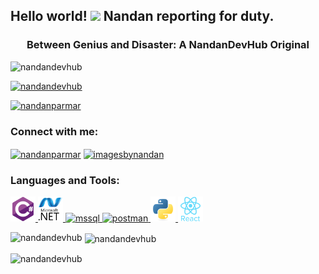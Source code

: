 ## Hello world!  <img src="https://media.giphy.com/media/hvRJCLFzcasrR4ia7z/giphy.gif" width="35"/> Nandan reporting for duty. 
<h3 align="center">Between Genius and Disaster: A NandanDevHub Original</h3>

<p align="left"> <img src="https://komarev.com/ghpvc/?username=nandandevhub&label=Profile%20views&color=0e75b6&style=flat" alt="nandandevhub" /> </p>

<p align="left"> <a href="https://github.com/ryo-ma/github-profile-trophy"><img src="https://github-profile-trophy.vercel.app/?username=nandandevhub" alt="nandandevhub" /></a> </p>

<p align="left"> <a href="https://twitter.com/nandanparmar" target="blank"><img src="https://img.shields.io/twitter/follow/nandanparmar?logo=twitter&style=for-the-badge" alt="nandanparmar" /></a> </p>

<h3 align="left">Connect with me:</h3>
<p align="left">
<a href="https://twitter.com/nandanparmar" target="blank"><img align="center" src="https://raw.githubusercontent.com/rahuldkjain/github-profile-readme-generator/master/src/images/icons/Social/twitter.svg" alt="nandanparmar" height="30" width="40" /></a>
<a href="https://instagram.com/imagesbynandan" target="blank"><img align="center" src="https://raw.githubusercontent.com/rahuldkjain/github-profile-readme-generator/master/src/images/icons/Social/instagram.svg" alt="imagesbynandan" height="30" width="40" /></a>
</p>

<h3 align="left">Languages and Tools:</h3>
<p align="left"> <a href="https://www.w3schools.com/cs/" target="_blank" rel="noreferrer"> <img src="https://raw.githubusercontent.com/devicons/devicon/master/icons/csharp/csharp-original.svg" alt="csharp" width="40" height="40"/> </a> <a href="https://dotnet.microsoft.com/" target="_blank" rel="noreferrer"> <img src="https://raw.githubusercontent.com/devicons/devicon/master/icons/dot-net/dot-net-original-wordmark.svg" alt="dotnet" width="40" height="40"/> </a> <a href="https://www.microsoft.com/en-us/sql-server" target="_blank" rel="noreferrer"> <img src="https://www.svgrepo.com/show/303229/microsoft-sql-server-logo.svg" alt="mssql" width="40" height="40"/> </a> <a href="https://postman.com" target="_blank" rel="noreferrer"> <img src="https://www.vectorlogo.zone/logos/getpostman/getpostman-icon.svg" alt="postman" width="40" height="40"/> </a> <a href="https://www.python.org" target="_blank" rel="noreferrer"> <img src="https://raw.githubusercontent.com/devicons/devicon/master/icons/python/python-original.svg" alt="python" width="40" height="40"/> </a> <a href="https://reactjs.org/" target="_blank" rel="noreferrer"> <img src="https://raw.githubusercontent.com/devicons/devicon/master/icons/react/react-original-wordmark.svg" alt="react" width="40" height="40"/> </a> </p>

<p><img align="left" src="https://github-readme-stats.vercel.app/api/top-langs?username=nandandevhub&show_icons=true&locale=en&layout=compact" alt="nandandevhub" /></p>

<p>&nbsp;<img align="center" src="https://github-readme-stats.vercel.app/api?username=nandandevhub&show_icons=true&locale=en" alt="nandandevhub" /></p>

<p><img align="center" src="https://github-readme-streak-stats.herokuapp.com/?user=nandandevhub&" alt="nandandevhub" /></p>


<!--
**NandanDevHub/NandanDevHub** is a ✨ _special_ ✨ repository because its `README.md` (this file) appears on your GitHub profile.

Here are some ideas to get you started:

- 🔭 I’m currently working on ...
- 🌱 I’m currently learning ...
- 👯 I’m looking to collaborate on ...
- 🤔 I’m looking for help with ...
- 💬 Ask me about ...
- 📫 How to reach me: ...
- 😄 Pronouns: ...
- ⚡ Fun fact: ...
-->
